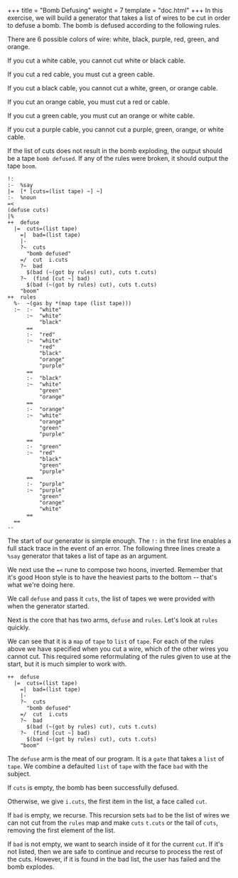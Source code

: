 +++
title = "Bomb Defusing"
weight = 7
template = "doc.html"
+++
In this exercise, we will build a generator that takes a list of wires to be cut
in order to defuse a bomb. The bomb is defused according to the following rules.

There are 6 possible colors of wire: white, black, purple, red, green, and
orange.

If you cut a white cable, you cannot cut white or black cable.

If you cut a red cable, you must cut a green cable.

If you cut a black cable, you cannot cut a white, green, or orange cable.

If you cut an orange cable, you must cut a red or cable.

If you cut a green cable, you must cut an orange or white cable.

If you cut a purple cable, you cannot cut a purple, green, orange, or white
cable.

If the list of cuts does not result in the bomb exploding, the output should be
a tape `bomb defused`. If any of the rules were broken, it should output the
tape `boom`.


```
!:
:-  %say
|=  [* [cuts=(list tape) ~] ~]
:-  %noun
=<
(defuse cuts)
|%
++  defuse
  |=  cuts=(list tape)
    =|  bad=(list tape)
    |-
    ?~  cuts
      "bomb defused"
    =/  cut  i.cuts
    ?~  bad
      $(bad (~(got by rules) cut), cuts t.cuts)
    ?~  (find [cut ~] bad)
      $(bad (~(got by rules) cut), cuts t.cuts)
    "boom"
++  rules
  %-  ~(gas by *(map tape (list tape)))
  :~  :-  "white"
      :~  "white"
          "black"
      ==
      :-  "red"
      :~  "white"
          "red"
          "black"
          "orange"
          "purple"
      ==
      :-  "black"
      :~  "white"
          "green"
          "orange"
      ==
      :-  "orange"
      :~  "white"
          "orange"
          "green"
          "purple"
      ==
      :-  "green"
      :~  "red"
          "black"
          "green"
          "purple"
      ==
      :-  "purple"
      :~  "purple"
          "green"
          "orange"
          "white"
      ==
  ==
--
```

The start of our generator is simple enough. The `!:` in the first line enables
a full stack trace in the event of an error. The following three lines create a
`%say` generator that takes a list of tape as an argument.

We next use the `=<` rune to compose two hoons, inverted. Remember that it's
good Hoon style is to have the heaviest parts to the bottom -- that's what we're
doing here.

We call `defuse` and pass it `cuts`, the list of tapes we were provided with
when the generator started.

Next is the core that has two arms, `defuse` and `rules`. Let's look at `rules`
quickly.

We can see that it is a `map` of `tape` to `list` of `tape`. For each of the
rules above we have specified when you cut a wire, which of the other wires you
cannot cut. This required some reformulating of the rules given to use at the
start, but it is much simpler to work with.

```
++  defuse
  |=  cuts=(list tape)
    =|  bad=(list tape)
    |-
    ?~  cuts
      "bomb defused"
    =/  cut  i.cuts
    ?~  bad
      $(bad (~(got by rules) cut), cuts t.cuts)
    ?~  (find [cut ~] bad)
      $(bad (~(got by rules) cut), cuts t.cuts)
    "boom"
```

The `defuse` arm is the meat of our program. It is a `gate` that takes a `list`
of `tape`. We combine a defaulted `list` of `tape` with the face `bad` with the
subject.

If `cuts` is empty, the bomb has been successfully defused.

Otherwise, we give `i.cuts`, the first item in the list, a face called `cut`.

If `bad` is empty, we recurse. This recursion sets `bad` to be the list of
wires we can not cut from the `rules` map and make `cuts` `t.cuts` or the tail
of `cuts`, removing the first element of the list.

If `bad` is not empty, we want to search inside of it for the current `cut`. If
it's not listed, then we are safe to continue and recurse to process the rest of
the cuts. However, if it is found in the bad list, the user has failed and the
bomb explodes.
